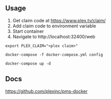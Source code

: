 ## Usage

1. Get claim code at https://www.plex.tv/claim/
2. Add claim code to environment variable
3. Start container
4. Navigate to http://localhost:32400/web


```
export PLEX_CLAIM="<plex claim>"

docker-compose -f docker-compose.yml config

docker-compose up -d
```

## Docs

https://github.com/plexinc/pms-docker
